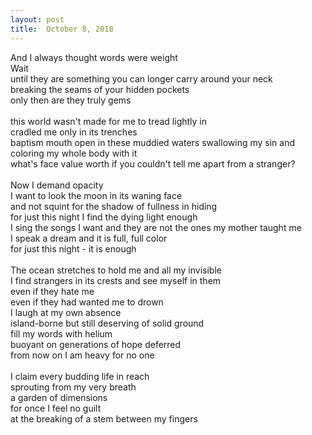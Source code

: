 ```yaml
---
layout:	post
title:	October 8, 2018
---
```

And I always thought words were weight <br>
Wait <br>
until they are something you can longer carry around your neck <br>
breaking the seams of your hidden pockets <br>
only then are they truly gems <br>
<br>
this world wasn't made for me to tread lightly in <br>
cradled me only in its trenches <br>
baptism mouth open in these muddied waters swallowing my sin and coloring my whole body with it <br>
what's face value worth if you couldn't tell me apart from a stranger? <br>
 <br>
Now I demand opacity <br> 
I want to look the moon in its waning face <br>
and not squint for the shadow of fullness in hiding <br>
for just this night I find the dying light enough <br>
I sing the songs I want and they are not the ones my mother taught me <br>
I speak a dream and it is full, full color <br>
for just this night - it is enough <br>
 <br>
The ocean stretches to hold me and all my invisible <br>
I find strangers in its crests and see myself in them <br>
even if they hate me <br>
even if they had wanted me to drown <br>
I laugh at my own absence <br> 
island-borne but still deserving of solid ground <br> 
fill my words with helium <br>
buoyant on generations of hope deferred <br>
from now on I am heavy for no one <br>
<br>
I claim every budding life in reach <br>
sprouting from my very breath <br>
a garden of dimensions <br>
for once I feel no guilt <br>
at the breaking of a stem between my fingers



